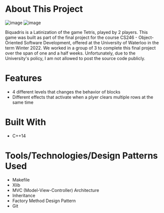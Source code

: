 # About This Project

![image](https://user-images.githubusercontent.com/64212628/162588461-17917f40-1c43-4d51-ac12-032733dadd29.png)
![image](https://user-images.githubusercontent.com/64212628/162588501-7d0d7249-a997-47bd-93b9-eb5960b694a0.png)


Biquadris is a Latinization of the game Tetris, played by 2 players. This game was built as part of the final project for the course CS246 - Object-Oriented Software Development, offered at the University of Waterloo in the term Winter 2022. We worked in a group of 3 to complete this final project over the span of one and a half weeks. Unfortunately, due to the University's policy, I am not allowed to post the source code publicly.
# Features
- 4 different levels that changes the behavior of blocks
- Different effects that activate when a plyer clears multiple rows at the same time
# Built With
- C++14
# Tools/Technologies/Design Patterns Used
- Makefile
- Xlib
- MVC (Model-View-Controller) Architecture
- Inheritance
- Factory Method Design Pattern
- Git
